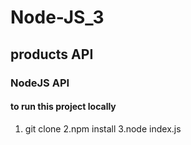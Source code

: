 # Node-JS_3
## products API
### NodeJS API


#### to run this project locally
1. git clone 
2.npm install
3.node index.js
